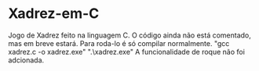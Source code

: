 # Xadrez-em-C
Jogo de Xadrez feito na linguagem C.
O código ainda não está comentado, mas em breve estará.
Para roda-lo é só compilar normalmente.
"gcc xadrez.c -o xadrez.exe"
".\xadrez.exe"
A funcionalidade de roque não foi adcionada.

